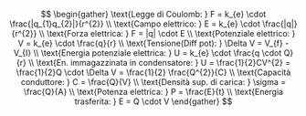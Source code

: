 $$
\begin{gather}
\text{Legge di Coulomb: } F = k_{e} \cdot \frac{|q_{1}q_{2}|}{r^{2}} \\
\text{Campo elettrico: } E = k_{e} \cdot \frac{|q|}{r^{2}} \\
\text{Forza elettrica: } F = |q| \cdot E \\
\text{Potenziale elettrico: } V = k_{e} \cdot \frac{q}{r} \\
\text{Tensione(Diff pot): } \Delta V = V_{f} - V_{I} \\
\text{Energia potenziale elettrica: } U = k_{e} \cdot \frac{q \cdot Q}{r} \\
\text{En. immagazzinata in condensatore: } U = \frac{1}{2}CV^{2} = \frac{1}{2}Q \cdot \Delta V = \frac{1}{2} \frac{Q^{2}}{C} \\
\text{Capacità conduttore: } C = \frac{Q}{V} \\
\text{Densità sup. di carica: } \sigma = \frac{Q}{A} \\
\text{Potenza elettrica: } P = \frac{E}{t} \\
\text{Energia trasferita: } E = Q \cdot V
\end{gather}
$$